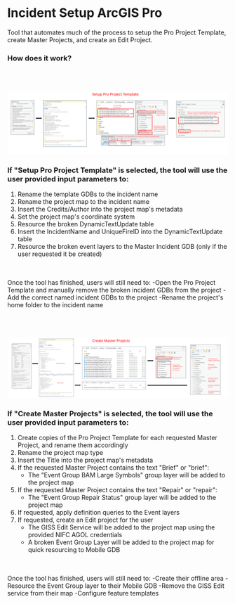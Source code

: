# Incident Setup ArcGIS Pro

Tool that automates much of the process to setup the Pro Project Template, create Master Projects, and create an Edit Project.

### How does it work?
</br>
</br>

![screenshot_IncidentSetupArcGISPro_1.png](/docs/screenshot_IncidentSetupArcGISPro_1.png?raw=true)

### If "Setup Pro Project Template" is selected, the tool will use the user provided input parameters to:
1. Rename the template GDBs to the incident name
2. Rename the project map to the incident name
3. Insert the Credits/Author into the project map's metadata
4. Set the project map's coordinate system
5. Resource the broken DynamicTextUpdate table
6. Insert the IncidentName and UniqueFireID into the DynamicTextUpdate table
7. Resource the broken event layers to the Master Incident GDB (only if the user requested it be created)
</br>
</br>
Once the tool has finished, users will still need to:
    -Open the Pro Project Template and manually remove the broken incident GDBs from the project
    -Add the correct named incident GDBs to the project
    -Rename the project's home folder to the incident name
</br>
</br>
</br>
</br>

![screenshot_IncidentSetupArcGISPro_2.png](/docs/screenshot_IncidentSetupArcGISPro_2.png?raw=true)

### If "Create Master Projects" is selected, the tool will use the user provided input parameters to:
1. Create copies of the Pro Project Template for each requested Master Project, and rename them accordingly
2. Rename the project map type
3. Insert the Title into the project map's metadata
4. If the requested Master Project contains the text "Brief" or "brief":
    - The "Event Group BAM Large Symbols" group layer will be added to the project map
5. If the requested Master Project contains the text "Repair" or "repair":
    - The "Event Group Repair Status" group layer will be added to the project map
6. If requested, apply definition queries to the Event layers
7. If requested, create an Edit project for the user
    - The GISS Edit Service will be added to the project map using the provided NIFC AGOL credentials
    - A broken Event Group Layer will be added to the project map for quick resourcing to Mobile GDB
</br>
</br>
Once the tool has finished, users will still need to:
 -Create their offline area
 -Resource the Event Group layer to their Mobile GDB
 -Remove the GISS Edit service from their map
 -Configure feature templates
